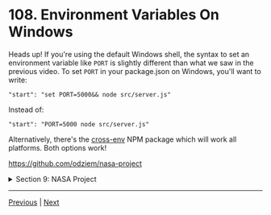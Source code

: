 # 108. Environment Variables On Windows

Heads up! If you're using the default Windows shell, the syntax to set an environment variable like `PORT` is slightly different than what we saw in the previous video. To set `PORT` in your package.json on Windows, you'll want to write:

```
"start": "set PORT=5000&& node src/server.js"
```

Instead of:

```
"start": "PORT=5000 node src/server.js"
```

Alternatively, there's the [cross-env](https://www.npmjs.com/package/cross-env) NPM package which will work all platforms. Both options work!


https://github.com/odziem/nasa-project

<details>
  <summary> Section 9: NASA Project </summary>

  - [Codebase: nasa-project](../src/9_nasa-project)

</details>

---

[Previous](./107_API-Server-Setup.md) | [Next]()